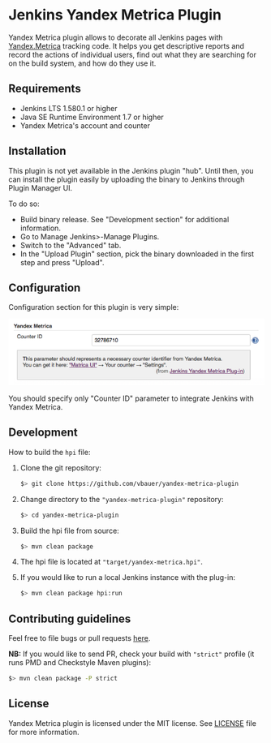 
Jenkins Yandex Metrica Plugin
=============================

Yandex Metrica plugin allows to decorate all Jenkins pages with [Yandex.Metrica](https://metrica.yandex.com) tracking code.
It helps you get descriptive reports and record the actions of individual users, find out what they are searching
for on the build system, and how do they use it.


Requirements
------------

* Jenkins LTS 1.580.1 or higher
* Java SE Runtime Environment 1.7 or higher
* Yandex Metrica's account and counter


Installation
------------

This plugin is not yet available in the Jenkins plugin "hub". Until then, you can install the plugin easily by uploading the binary to Jenkins through Plugin Manager UI.

To do so:

* Build binary release. See "Development section" for additional information.
* Go to Manage Jenkins>-Manage Plugins.
* Switch to the "Advanced" tab.
* In the "Upload Plugin" section, pick the binary downloaded in the first step and press "Upload".


Configuration
-------------

Configuration section for this plugin is very simple:

![Configuration](misc/configuration.png)

You should specify only "Counter ID" parameter to integrate Jenkins with Yandex Metrica.


Development
-----------

How to build the `hpi` file:

1. Clone the git repository:
    ```sh
    $> git clone https://github.com/vbauer/yandex-metrica-plugin
    ```
    
2. Change directory to the `"yandex-metrica-plugin"` repository:
    ```sh
    $> cd yandex-metrica-plugin
    ```
    
3. Build the hpi file from source:
    ```sh
    $> mvn clean package
    ```

4. The hpi file is located at `"target/yandex-metrica.hpi"`.

5. If you would like to run a local Jenkins instance with the plug-in:
    ```sh
    $> mvn clean package hpi:run
    ```

Contributing guidelines
-----------------------

Feel free to file bugs or pull requests [here](https://github.com/vbauer/yandex-metrica-plugin).

**NB:** If you would like to send PR, check your build with `"strict"` profile (it runs PMD and Checkstyle Maven plugins):

```sh
$> mvn clean package -P strict
```


License
-------

Yandex Metrica plugin is licensed under the MIT license. See [LICENSE](LICENSE.md) file for more information.
